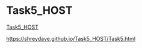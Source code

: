 # Task5_HOST

[Task5_HOST](https://shreydave.github.io/Task5_HOST/Task5.html)

https://shreydave.github.io/Task5_HOST/Task5.html
